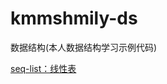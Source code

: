 # kmmshmily-ds
数据结构(本人数据结构学习示例代码)

[seq-list：线性表](<https://github.com/kmmshmily/kmmshmily-ds/tree/master/ds-seqlist/src/main/java/com/kmmshmily/seqlist>)